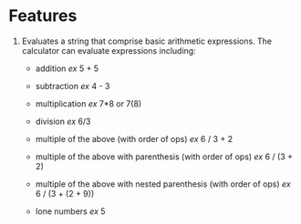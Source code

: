 # Features

1. Evaluates a string that comprise basic arithmetic expressions. The calculator
  can evaluate expressions including:

   * addition
    *ex* 5 + 5

   * subtraction
    *ex* 4 - 3

   * multiplication
    *ex* 7*8 or 7(8)

   * division
    *ex* 6/3

   * multiple of the above (with order of ops)
    *ex* 6 / 3 + 2

   * multiple of the above with parenthesis (with order of ops)
    *ex* 6 / (3 + 2)

   * multiple of the above with nested parenthesis (with order of ops)
    *ex* 6 / (3 + (2 + 9))

   * lone numbers
    *ex* 5
